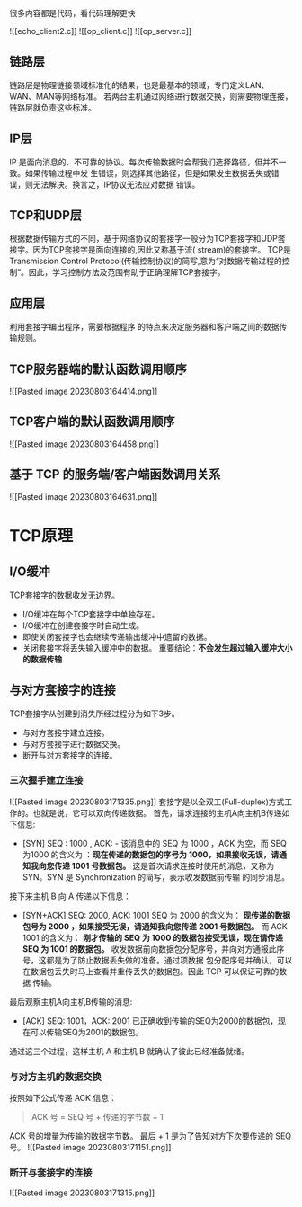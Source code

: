 很多内容都是代码，看代码理解更快

![[echo_client2.c]]
![[op_client.c]]
![[op_server.c]]


## 链路层
链路层是物理链接领域标准化的结果，也是最基本的领域，专门定义LAN、WAN、MAN等网络标准。 若两台主机通过网络进行数据交换，则需要物理连接，链路层就负责这些标准。
## IP层
IP 是面向消息的、不可靠的协议。每次传输数据时会帮我们选择路径，但并不一致。如果传输过程中发 生错误，则选择其他路径，但是如果发生数据丢失或错误，则无法解决。换言之，IP协议无法应对数据 错误。
## TCP和UDP层
根据数据传输方式的不同，基于网络协议的套接字一般分为TCP套接字和UDP套接字。因为TCP套接字是面向连接的,因此又称基于流( stream)的套接字。
TCP是Transmission Control Protocol(传输控制协议)的简写,意为“对数据传输过程的控制”。因此，学习控制方法及范围有助于正确理解TCP套接字。
## 应用层
利用套接字编出程序，需要根据程序 的特点来决定服务器和客户端之间的数据传输规则。
## TCP服务器端的默认函数调用顺序
![[Pasted image 20230803164414.png]]
## TCP客户端的默认函数调用顺序
![[Pasted image 20230803164458.png]]
## 基于 TCP 的服务端/客户端函数调用关系
![[Pasted image 20230803164631.png]]
# TCP原理
## I/O缓冲
TCP套接字的数据收发无边界。
- I/O缓冲在每个TCP套接字中单独存在。
- I/O缓冲在创建套接字时自动生成。
- 即使关闭套接字也会继续传递输出缓冲中遗留的数据。
- 关闭套接字将丢失输入缓冲中的数据。
重要结论：**不会发生超过输入缓冲大小的数据传输**
## 与对方套接字的连接
TCP套接字从创建到消失所经过程分为如下3步。
- 与对方套接字建立连接。
- 与对方套接字进行数据交换。
- 断开与对方套接字的连接。
### 三次握手建立连接
![[Pasted image 20230803171335.png]]
套接字是以全双工(Full-duplex)方式工作的。也就是说，它可以双向传递数据。
首先，请求连接的主机A向主机B传递如下信息:
- [SYN] SEQ : 1000 , ACK: - 
	该消息中的 SEQ 为 1000 ，ACK 为空，而 SEQ 为1000 的含义为 ：**现在传递的数据包的序号为 1000，如果接收无误，请通知我向您传递 1001 号数据包。**
这是首次请求连接时使用的消息，又称为 SYN。SYN 是 Synchronization 的简写，表示收发数据前传输 的同步消息。

接下来主机 B 向 A 传递以下信息：
- [SYN+ACK] SEQ: 2000, ACK: 1001 
   SEQ 为 2000 的含义为： **现传递的数据包号为 2000 ，如果接受无误，请通知我向您传递 2001 号数据包。** 
  而 ACK 1001 的含义为： **刚才传输的 SEQ 为 1000 的数据包接受无误，现在请传递 SEQ 为 1001 的数据包。** 
收发数据前向数据包分配序号，并向对方通报此序号，这都是为了防止数据丢失做的准备。通过项数据 包分配序号并确认，可以在数据包丢失时马上查看并重传丢失的数据包。因此 TCP 可以保证可靠的数据 传输。 

最后观察主机A向主机B传输的消息:
- [ACK] SEQ: 1001，ACK: 2001
  已正确收到传输的SEQ为2000的数据包，现在可以传输SEQ为2001的数据包。

通过这三个过程，这样主机 A 和主机 B 就确认了彼此已经准备就绪。

### 与对方主机的数据交换
按照如下公式传递 ACK 信息：
> ACK 号 = SEQ 号 + 传递的字节数 + 1

ACK 号的增量为传输的数据字节数。
最后 + 1 是为了告知对方下次要传递的 SEQ 号。
![[Pasted image 20230803171151.png]]

### 断开与套接字的连接
![[Pasted image 20230803171315.png]]